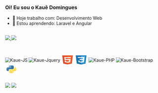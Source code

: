 ### Oi! Eu sou o Kauê Domingues

- 🔭 Hoje trabalho com: Desenvolvimento Web
- 🌱 Estou aprendendo: Laravel e Angular
##
<div>
  <a href="https://github.com/Kaued">
   <img width="50%" src="https://github-readme-stats.vercel.app/api?username=Kaued&theme=github_dark&show_icons=true">
   <img width="38%" src="https://github-readme-stats.vercel.app/api/top-langs/?username=Kaued&layout=compact&theme=github_dark">
  </a>
</div>

##
<div style="display: inline_block"><br>
  <img align="center" alt="Kaue-JS" height="30" width="40" src="https://cdn.jsdelivr.net/gh/devicons/devicon/icons/jquery/jquery-plain-wordmark.svg">
  <img align="center" alt="Kaue-Jquery" height="30" width="40" src="https://cdn.jsdelivr.net/gh/devicons/devicon/icons/javascript/javascript-plain.svg">
  <img align="center" alt="Kaue-HTML" height="30" width="40" src="https://raw.githubusercontent.com/devicons/devicon/master/icons/html5/html5-original.svg">
  <img align="center" alt="Kaue-CSS" height="30" width="40" src="https://raw.githubusercontent.com/devicons/devicon/master/icons/css3/css3-original.svg">
  <img align="center" alt="Kaue-PHP" height="30" width="40" src="https://cdn.jsdelivr.net/gh/devicons/devicon/icons/php/php-plain.svg">
  <img align="center" alt="Kaue-Bootstrap" height="30" width="40" src="https://cdn.jsdelivr.net/gh/devicons/devicon/icons/bootstrap/bootstrap-original-wordmark.svg">
  <img align="center" alt="Kaue-Python" height="30" width="40" src="https://raw.githubusercontent.com/devicons/devicon/master/icons/python/python-original.svg">
</div>
  
##
<div> 
  <a href="https://www.linkedin.com/in/kau%C3%AA-henrique-domingues-a3080525a" target="_blank"><img src="https://img.shields.io/badge/-LinkedIn-%230077B5?style=for-the-badge&logo=linkedin&logoColor=white" target="_blank"></a>
  <a href = "mailto:kauedomingues98@gmail.com"><img src="https://img.shields.io/badge/-Gmail-%23333?style=for-the-badge&logo=gmail&logoColor=white" target="_blank"></a>
  
</div>



